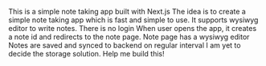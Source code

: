 This is a simple note taking app built with Next.js
The idea is to create a simple note taking app which is fast and simple to use.
It supports wysiwyg editor to write notes.
There is no login
When user opens the app, it creates a note id and redirects to the note page.
Note page has a wysiwyg editor
Notes are saved and synced to backend on regular interval
I am yet to decide the storage solution.
Help me build this!